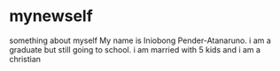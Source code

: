 # mynewself
something about myself
My name is Iniobong Pender-Atanaruno.
i am a graduate but still going to school.
i am married with 5 kids and i am a christian
